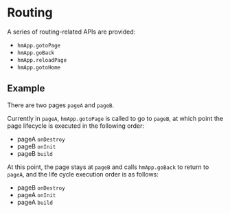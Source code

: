 
# Routing

A series of routing-related APIs are provided:

* `hmApp.gotoPage`
* `hmApp.goBack`
* `hmApp.reloadPage`
* `hmApp.gotoHome`

## Example[​](/docs/1.0/guides/framework/device/router/#example "Direct link to Example")

There are two pages `pageA` and `pageB`.

Currently in `pageA`, `hmApp.gotoPage` is called to go to `pageB`, at which point the page lifecycle is executed in the following order:

* pageA `onDestroy`
* pageB `onInit`
* pageB `build`

At this point, the page stays at `pageB` and calls `hmApp.goBack` to return to `pageA`, and the life cycle execution order is as follows:

* pageB `onDestroy`
* pageA `onInit`
* pageA `build`
